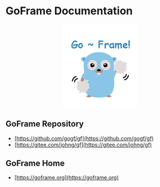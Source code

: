 # GoFrame Documentation
<div align=center>
<img src="cover.png" width="200"/>
</div>

## GoFrame Repository
* [https://github.com/gogf/gf](https://github.com/gogf/gf)
* [https://gitee.com/johng/gf](https://gitee.com/johng/gf)


## GoFrame Home
  * [https://goframe.org](https://goframe.org)
